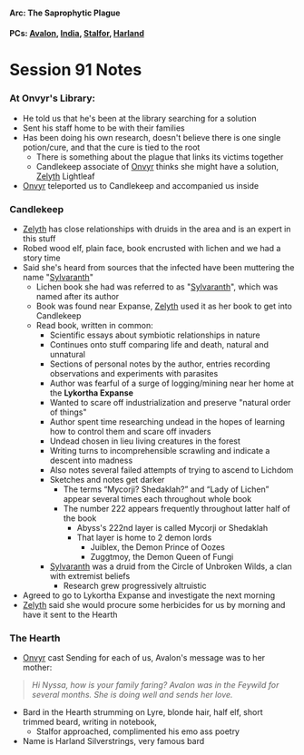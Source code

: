 #### Arc: The Saprophytic Plague
#### PCs: [Avalon](PCs/Current/Avalon.md), [India](PCs/Current/India.md), [Stalfor](PCs/Current/Stalfor.md), [Harland](PCs/Current/Harland.md)

# Session 91 Notes
### At Onvyr's Library:
- He told us that he's been at the library searching for a solution
- Sent his staff home to be with their families
- Has been doing his own research, doesn't believe there is one single potion/cure, and that the cure is tied to the root
	- There is something about the plague that links its victims together
	- Candlekeep associate of [Onvyr](NPCs/Living/Onvyr.md) thinks she might have a solution, [Zelyth](Zelyth.md) Lightleaf
- [Onvyr](NPCs/Living/Onvyr.md) teleported us to Candlekeep and accompanied us inside

### Candlekeep
- [Zelyth](Zelyth.md) has close relationships with druids in the area and is an expert in this stuff
- Robed wood elf, plain face, book encrusted with lichen and we had a story time
- Said she's heard from sources that the infected have been muttering the name "[Sylvaranth](NPCs/Deceased/Aerryn.md)"
	- Lichen book she had was referred to as "[Sylvaranth](NPCs/Deceased/Aerryn.md)", which was named after its author
	- Book was found near Expanse, [Zelyth](Zelyth.md) used it as her book to get into Candlekeep
	- Read book, written in common:
		- Scientific essays about symbiotic relationships in nature
		- Continues onto stuff comparing life and death, natural and unnatural
		- Sections of personal notes by the author, entries recording observations and experiments with parasites
		- Author was fearful of a surge of logging/mining near her home at the **Lykortha Expanse**
		- Wanted to scare off industrialization and preserve "natural order of things"
		- Author spent time researching undead in the hopes of learning how to control them and scare off invaders
		- Undead chosen in lieu living creatures in the forest
		- Writing turns to incomprehensible scrawling and indicate a descent into madness
		- Also notes several failed attempts of trying to ascend to Lichdom
		- Sketches and notes get darker 
			- The terms “Mycorji? Shedaklah?” and “Lady of Lichen” appear several times each throughout whole book
			- The number 222 appears frequently throughout latter half of the book
				- Abyss's 222nd layer is called Mycorji or Shedaklah
				- That layer is home to 2 demon lords
					- Juiblex, the Demon Prince of Oozes
					- Zuggtmoy, the Demon Queen of Fungi
		- [Sylvaranth](NPCs/Deceased/Aerryn.md) was a druid from the Circle of Unbroken Wilds, a clan with extremist beliefs
			- Research grew progressively altruistic
- Agreed to go to Lykortha Expanse and investigate the next morning
- [Zelyth](Zelyth.md) said she would procure some herbicides for us by morning and have it sent to the Hearth

### The Hearth
- [Onvyr](NPCs/Living/Onvyr.md) cast Sending for each of us, Avalon's message was to her mother:
> *Hi Nyssa, how is your family faring? Avalon was in the Feywild for several months. She is doing well and sends her love.*
- Bard in the Hearth strumming on Lyre, blonde hair, half elf, short trimmed beard, writing in notebook,
	- Stalfor approached, complimented his emo ass poetry
- Name is Harland Silverstrings, very famous bard